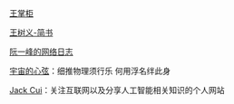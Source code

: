 [王掌柜](https://since1989.org/)  

[王树义-简书](https://www.jianshu.com/u/7618ab4a30e4) 

[阮一峰的网络日志](http://www.ruanyifeng.com/blog/)

[宇宙的心弦](https://www.physixfan.com/)：细推物理须行乐 何用浮名绊此身 

[Jack Cui](https://cuijiahua.com)：关注互联网以及分享人工智能相关知识的个人网站  




[]()
[]()
[]()
[]()
[]()